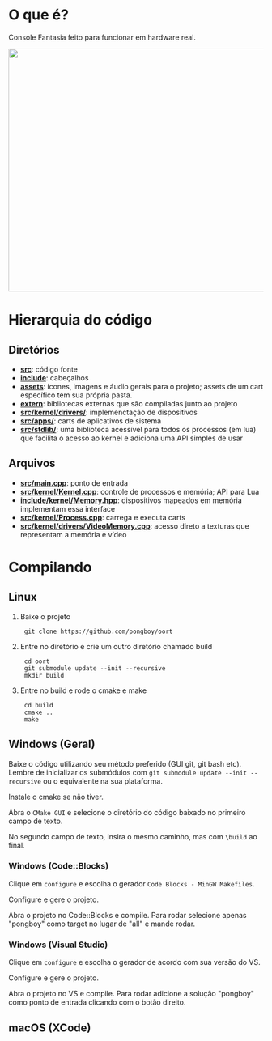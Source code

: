 # O que é? 

Console Fantasia feito para funcionar em hardware real.

<div style="text-align:center"><img style="image-rendering: pixelated;" src ="https://github.com/pongboy/oort/raw/gpu/assets/screencaps/boot-demo.gif" width="640" height="480"/></div>

# Hierarquia do código

## Diretórios 

* **[src](src/)**: código fonte
* **[include](include/)**: cabeçalhos
* **[assets](assets/)**: ícones, imagens e áudio gerais para o projeto; assets de um cart específico tem sua própria pasta.
* **[extern](extern/)**: bibliotecas externas que são compiladas junto ao projeto
* **[src/kernel/drivers/](src/kernel/drivers/)**: implemenctação de dispositivos
* **[src/apps/](src/apps/)**: carts de aplicativos de sistema
* **[src/stdlib/](src/stdlib/)**: uma biblioteca acessível para todos os processos (em lua) que facilita o acesso ao kernel e adiciona uma API simples de usar

## Arquivos

* **[src/main.cpp](src/main.cpp)**: ponto de entrada
* **[src/kernel/Kernel.cpp](src/kernel/Kernel.cpp)**: controle de processos e memória; API para Lua
* **[include/kernel/Memory.hpp](include/kernel/Memory.hpp)**: dispositivos mapeados em memória implementam essa interface
* **[src/kernel/Process.cpp](src/kernel/Process.cpp)**: carrega e executa carts
* **[src/kernel/drivers/VideoMemory.cpp](src/kernel/drivers/VideoMemory.cpp)**: acesso direto a texturas que representam a memória e vídeo

# Compilando

## Linux

1. Baixe o projeto

        git clone https://github.com/pongboy/oort

2. Entre no diretório e crie um outro diretório chamado build

        cd oort
        git submodule update --init --recursive
        mkdir build

3. Entre no build e rode o cmake e make

        cd build
        cmake ..
        make

## Windows (Geral)

Baixe o código utilizando seu método preferido (GUI git, git bash etc). Lembre de inicializar
os submódulos com `git submodule update --init --recursive` ou o equivalente na sua plataforma.

Instale o cmake se não tiver.

Abra o `CMake GUI` e selecione o diretório do código baixado no primeiro campo de texto.

No segundo campo de texto, insira o mesmo caminho, mas com `\build` ao final.

### Windows (Code::Blocks)

Clique em `configure` e escolha o gerador `Code Blocks - MinGW Makefiles`.

Configure e gere o projeto.

Abra o projeto no Code::Blocks e compile. Para rodar selecione apenas "pongboy" como target no lugar de "all"
e mande rodar.

### Windows (Visual Studio)

Clique em `configure` e escolha o gerador de acordo com sua versão do VS.

Configure e gere o projeto.

Abra o projeto no VS e compile. Para rodar adicione a solução "pongboy" como ponto de entrada clicando com o botão direito.

## macOS (XCode)
